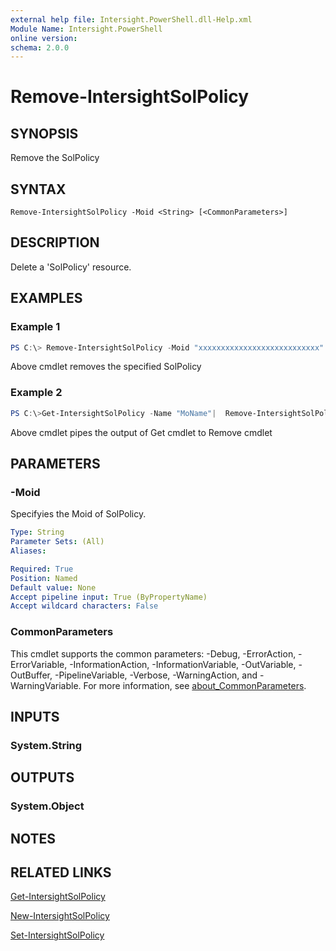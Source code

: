 ```yaml
---
external help file: Intersight.PowerShell.dll-Help.xml
Module Name: Intersight.PowerShell
online version:
schema: 2.0.0
---
```


# Remove-IntersightSolPolicy

## SYNOPSIS
Remove the SolPolicy

## SYNTAX

```
Remove-IntersightSolPolicy -Moid <String> [<CommonParameters>]
```

## DESCRIPTION
Delete a &apos;SolPolicy&apos; resource.

## EXAMPLES

### Example 1
```powershell
PS C:\> Remove-IntersightSolPolicy -Moid "xxxxxxxxxxxxxxxxxxxxxxxxxxx"
```
Above cmdlet removes the specified SolPolicy 

### Example 2
```powershell
PS C:\>Get-IntersightSolPolicy -Name "MoName"|  Remove-IntersightSolPolicy
```
Above cmdlet pipes the output of Get cmdlet to Remove cmdlet

## PARAMETERS

### -Moid
Specifyies the Moid of SolPolicy.

```yaml
Type: String
Parameter Sets: (All)
Aliases:

Required: True
Position: Named
Default value: None
Accept pipeline input: True (ByPropertyName)
Accept wildcard characters: False
```

### CommonParameters
This cmdlet supports the common parameters: -Debug, -ErrorAction, -ErrorVariable, -InformationAction, -InformationVariable, -OutVariable, -OutBuffer, -PipelineVariable, -Verbose, -WarningAction, and -WarningVariable. For more information, see [about_CommonParameters](http://go.microsoft.com/fwlink/?LinkID=113216).

## INPUTS

### System.String

## OUTPUTS

### System.Object
## NOTES

## RELATED LINKS

[Get-IntersightSolPolicy](./Get-IntersightSolPolicy.md)

[New-IntersightSolPolicy](./New-IntersightSolPolicy.md)

[Set-IntersightSolPolicy](./Set-IntersightSolPolicy.md)


